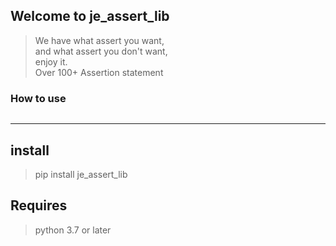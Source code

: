 ## Welcome to je_assert_lib
> We have what assert you want, \
> and what assert you don't want, \
> enjoy it. \
> Over 100+ Assertion statement

### How to use
```python

```
---

## install
> pip install je_assert_lib


## Requires
> python 3.7 or later